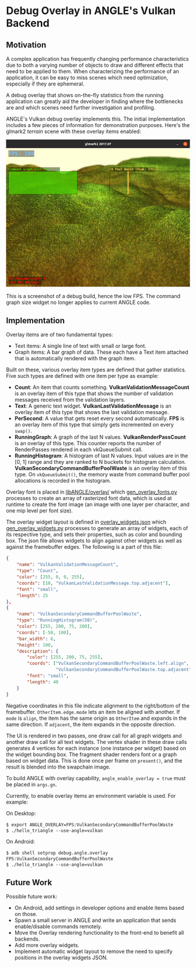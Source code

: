 # Debug Overlay in ANGLE's Vulkan Backend

## Motivation

A complex application has frequently changing performance characteristics due to
both a varying number of objects to draw and different effects that need to be
applied to them. When characterizing the performance of an application, it can
be easy to miss scenes which need optimization, especially if they are
ephemeral.

A debug overlay that shows on-the-fly statistics from the running application
can greatly aid the developer in finding where the bottlenecks are and which
scenes need further investigation and profiling.

ANGLE's Vulkan debug overlay implements this. The initial implementation
includes a few pieces of information for demonstration purposes. Here's the
glmark2 *terrain* scene with these overlay items enabled:

![glmark2 terrain scene](img/VangleDebugOverlay.png)

This is a screenshot of a debug build, hence the low FPS. The command graph size
widget no longer applies to current ANGLE code.

## Implementation

Overlay items are of two fundamental types:

* Text items: A single line of text with small or large font.
* Graph items: A bar graph of data. These each have a Text item attached
  that is automatically rendered with the graph item.

Built on these, various overlay item types are defined that gather statistics.
Five such types are defined with one item per type as example:

* **Count**: An item that counts something. **VulkanValidationMessageCount**
  is an overlay item of this type that shows the number of validation messages
  received from the validation layers.
* **Text**: A generic text widget. **VulkanLastValidationMessage** is an overlay
  item of this type that shows the last validation message.
* **PerSecond**: A value that gets reset every second automatically. **FPS** is
  an overlay item of this type that simply gets incremented on every `swap()`.
* **RunningGraph**: A graph of the last N values. **VulkanRenderPassCount** is an
  overlay of this type. This counter reports the number of RenderPasses rendered
  in each vkQueueSubmit call.
* **RunningHistogram**: A histogram of last N values. Input values are in the
  [0, 1] range and they are ranked to N buckets for histogram calculation.
  **VulkanSecondaryCommandBufferPoolWaste** is an overlay item of this type.
  On `vkQueueSubmit()`, the memory waste from command buffer pool allocations
  is recorded in the histogram.

Overlay font is placed in [libANGLE/overlay/](../src/libANGLE/overlay/) which
[gen_overlay_fonts.py](../src/libANGLE/gen_overlay_fonts.py) processes to create
an array of rasterized font data, which is used at runtime to create the font
image (an image with one layer per character, and one mip level per font size).

The overlay widget layout is defined in
[overlay_widgets.json](../src/libANGLE/overlay_widgets.json)
which [gen_overlay_widgets.py](../src/libANGLE/gen_overlay_widgets.py)
processes to generate an array of widgets, each of its respective type,
and sets their properties, such as color and bounding box.
The json file allows widgets to align against other widgets as well as against
the framebuffer edges. The following is a part of this file:

```json
{
    "name": "VulkanValidationMessageCount",
    "type": "Count",
    "color": [255, 0, 0, 255],
    "coords": [10, "VulkanLastValidationMessage.top.adjacent"],
    "font": "small",
    "length": 25
},
{
    "name": "VulkanSecondaryCommandBufferPoolWaste",
    "type": "RunningHistogram(50)",
    "color": [255, 200, 75, 200],
    "coords": [-50, 100],
    "bar_width": 6,
    "height": 100,
    "description": {
        "color": [255, 200, 75, 255],
        "coords": ["VulkanSecondaryCommandBufferPoolWaste.left.align",
                   "VulkanSecondaryCommandBufferPoolWaste.top.adjacent"],
        "font": "small",
        "length": 40
    }
}
```

Negative coordinates in this file indicate alignment to the right/bottom of the
framebuffer. `OtherItem.edge.mode` lets an item be aligned with another.
If `mode` is `align`, the item has the same origin as `OtherItem` and expands
in the same direction. If `adjacent`, the item expands in the opposite
direction.

The UI is rendered in two passes, one draw call for all graph widgets and
another draw call for all text widgets. The vertex shader in these draw calls
generates 4 vertices for each instance (one instance per widget) based on the
widget bounding box. The fragment shader renders font or a graph based on widget
data. This is done once per frame on `present()`, and the result is blended into
the swapchain image.

To build ANGLE with overlay capability, `angle_enable_overlay = true` must be
placed in `args.gn`.

Currently, to enable overlay items an environment variable is used. For example:

On Desktop:

```commandline
$ export ANGLE_OVERLAY=FPS:VulkanSecondaryCommandBufferPoolWaste
$ ./hello_triangle --use-angle=vulkan
```

On Android:

```
$ adb shell setprop debug.angle.overlay FPS:VulkanSecondaryCommandBufferPoolWaste
$ ./hello_triangle --use-angle=vulkan
```

## Future Work

Possible future work:

* On Android, add settings in developer options and enable items based on those.
* Spawn a small server in ANGLE and write an application that sends
  enable/disable commands remotely.
* Move the Overlay rendering functionality to the front-end to benefit all
  backends.
* Add more overlay widgets.
* Implement automatic widget layout to remove the need to specify positions in
  the overlay widgets JSON.
